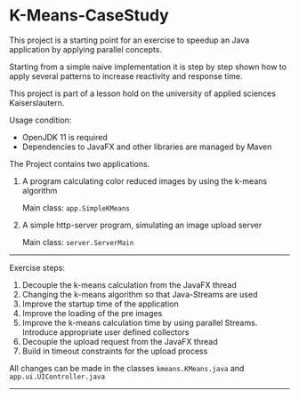 # K-Means-CaseStudy

This project is a starting point for an exercise to speedup an Java application by applying parallel concepts.

Starting from a simple naive implementation it is step by step shown how to apply several patterns to increase reactivity and response time.

This project is part of a lesson hold on the university of applied sciences Kaiserslautern.

Usage condition:
* OpenJDK 11 is required
* Dependencies to JavaFX and other libraries are managed by Maven

The Project contains two applications.

1. A program calculating color reduced images by using the k-means algorithm 

   Main class: `app.SimpleKMeans`
2. A simple http-server program, simulating an image upload server

   Main class: `server.ServerMain`

---

Exercise steps: 

1. Decouple the k-means calculation from the JavaFX thread
2. Changing the k-means algorithm so that Java-Streams are used
3. Improve the startup time of the application
4. Improve the loading of the pre images
5. Improve the k-means calculation time by using parallel Streams. Introduce appropriate user defined collectors
6. Decouple the upload request from the JavaFX thread
7. Build in timeout constraints for the upload process

All changes can be made in the classes `kmeans.KMeans.java` and `app.ui.UIController.java`

---
